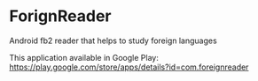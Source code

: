 ForignReader
============

Android fb2 reader that helps to study foreign languages

This application available in Google Play: https://play.google.com/store/apps/details?id=com.foreignreader
